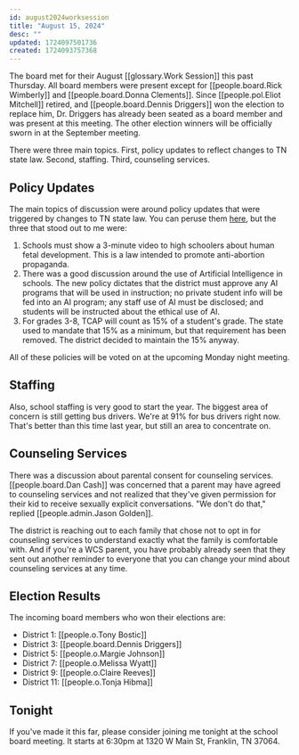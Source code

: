 ```yaml
---
id: august2024worksession
title: "August 15, 2024"
desc: ""
updated: 1724097501736
created: 1724093757368
---
```


The board met for their August [[glossary.Work Session]] this past Thursday. All board members were present except for [[people.board.Rick Wimberly]] and [[people.board.Donna Clements]]. Since [[people.pol.Eliot Mitchell]] retired, and [[people.board.Dennis Driggers]] won the election to replace him, Dr. Driggers has already been seated as a board member and was present at this meeting. The other election winners will be officially sworn in at the September meeting.

There were three main topics. First, policy updates to reflect changes to TN state law. Second, staffing. Third, counseling services.

## Policy Updates

The main topics of discussion were around policy updates that were triggered by changes to TN state law. You can peruse them [here](https://meeting.boeconnect.net/Public/Agenda/566?meeting=648073), but the three that stood out to me were:

1. Schools must show a 3-minute video to high schoolers about human fetal development. This is a law intended to promote anti-abortion propaganda.
2. There was a good discussion around the use of Artificial Intelligence in schools. The new policy dictates that the district must approve any AI programs that will be used in instruction; no private student info will be fed into an AI program; any staff use of AI must be disclosed; and students will be instructed about the ethical use of AI.
3. For grades 3-8, TCAP will count as 15% of a student's grade. The state used to mandate that 15% as a minimum, but that requirement has been removed. The district decided to maintain the 15% anyway.

All of these policies will be voted on at the upcoming Monday night meeting.

## Staffing

Also, school staffing is very good to start the year. The biggest area of concern is still getting bus drivers. We're at 91% for bus drivers right now. That's better than this time last year, but still an area to concentrate on.

## Counseling Services

There was a discussion about parental consent for counseling services. [[people.board.Dan Cash]] was concerned that a parent may have agreed to counseling services and not realized that they've given permission for their kid to receive sexually explicit conversations. "We don't do that," replied [[people.admin.Jason Golden]].

The district is reaching out to each family that chose not to opt in for counseling services to understand exactly what the family is comfortable with. And if you're a WCS parent, you have probably already seen that they sent out another reminder to everyone that you can change your mind about counseling services at any time.

## Election Results

The incoming board members who won their elections are:

- District 1: [[people.o.Tony Bostic]]
- District 3: [[people.board.Dennis Driggers]]
- District 5: [[people.o.Margie Johnson]]
- District 7: [[people.o.Melissa Wyatt]]
- District 9: [[people.o.Claire Reeves]]
- District 11: [[people.o.Tonja Hibma]]

## Tonight

If you've made it this far, please consider joining me tonight at the school board meeting. It starts at 6:30pm at 1320 W Main St, Franklin, TN 37064.
